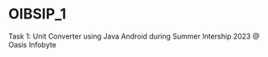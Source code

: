 # OIBSIP_1
 Task 1: Unit Converter using Java Android during Summer Intership 2023 @ Oasis Infobyte
